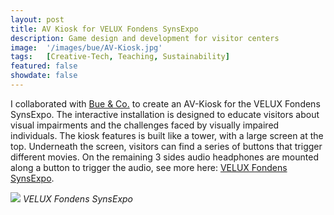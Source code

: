 ```yaml
---
layout: post
title: AV Kiosk for VELUX Fondens SynsExpo 
description: Game design and development for visitor centers
image:  '/images/bue/AV-Kiosk.jpg'
tags:   [Creative-Tech, Teaching, Sustainability]
featured: false
showdate: false
---
```


I collaborated with [Bue & Co.](https://www.bueogco.dk/) to create an AV-Kiosk for the VELUX Fondens SynsExpo. The interactive installation is designed to educate visitors about visual impairments and the challenges faced by visually impaired individuals. The kiosk features is built like a tower, with a large screen at the top. Underneath the screen, visitors can find a series of buttons that trigger different movies. On the remaining 3 sides audio headphones are mounted along a button to trigger the audio, see more here: [VELUX Fondens SynsExpo](https://raadomsyn.dk/synsexpo).


![]({{site.baseurl}}/images/bue/AV-Kiosk2.png#wide)
*VELUX Fondens SynsExpo*

